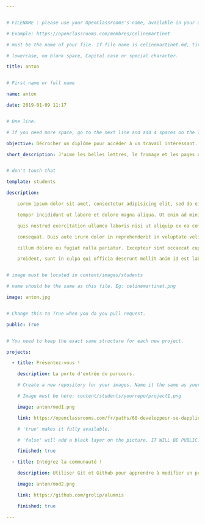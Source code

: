 ```yaml
---


# FILENAME : please use your OpenClassrooms's name, available in your url.

# Example: https://openclassrooms.com/membres/celinemartinet

# must be the name of your file. If file name is celinemartinet.md, title is celinemartinet.

# lowercase, no blank space, Capital case or special character.

title: anton


# First name or full name

name: anton

date: 2019-01-09 11:17


# One line.

# If you need more space, go to the next line and add 4 spaces on the left, as in 'description'.

objective: Décrocher un diplôme pour accéder à un travail intéressant.

short_description: J'aime les belles lettres, le fromage et les pages écornées. J'apprends à coder pour me faire une nouvelle jeunesse.


# don't touch that

template: students

description:

    Lorem ipsum dolor sit amet, consectetur adipisicing elit, sed do eiusmod

    tempor incididunt ut labore et dolore magna aliqua. Ut enim ad minim veniam,

    quis nostrud exercitation ullamco laboris nisi ut aliquip ex ea commodo

    consequat. Duis aute irure dolor in reprehenderit in voluptate velit esse

    cillum dolore eu fugiat nulla pariatur. Excepteur sint occaecat cupidatat non

    proident, sunt in culpa qui officia deserunt mollit anim id est laborum.


# image must be located in content/images/students

# name should be the same as this file. Eg: celinemartinet.png

image: anton.jpg


# Change this to True when you do you pull request.

public: True


# You need to keep the exact same structure for each new project.

projects:

  - title: Présentez-vous !

    description: La porte d'entrée du parcours.

    # Create a new repository for your images. Name it the same as your nickname and profile picture.

    # Image must be here: content/students/yourrepo/project1.png

    image: anton/mod1.png

    link: https://openclassrooms.com/fr/paths/68-developpeur-se-dapplication-python

    # 'true' makes it fully available.

    # 'false' will add a black layer on the picture. IT WILL BE PUBLIC!

    finished: true

  - title: Intégrez la communauté !

    description: Utiliser Git et Github pour apprendre à modifier un projet. 

    image: anton/mod2.png

    link: https://github.com/grolip/alumnis

    finished: true

---
```

